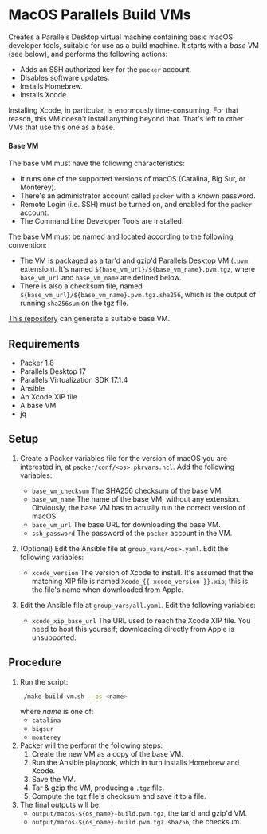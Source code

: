 # MacOS Parallels Build VMs

Creates a Parallels Desktop virtual machine containing basic macOS developer tools,
suitable for use as a build machine.
It starts with a *base* VM (see below), and performs the following actions:

- Adds an SSH authorized key for the `packer` account.
- Disables software updates.
- Installs Homebrew.
- Installs Xcode.

Installing Xcode, in particular, is enormously time-consuming.
For that reason, this VM doesn't install anything beyond that.
That's left to other VMs that use this one as a base.

#### Base VM

The base VM must have the following characteristics:

- It runs one of the supported versions of macOS (Catalina, Big Sur, or Monterey).
- There's an administrator account called `packer` with a known password.
- Remote Login (i.e. SSH) must be turned on, and enabled for the `packer` account.
- The Command Line Developer Tools are installed.

The base VM must be named and located according to the following convention:

- The VM is packaged as a tar'd and gzip'd Parallels Desktop VM (`.pvm` extension).
  It's named `${base_vm_url}/${base_vm_name}.pvm.tgz`, where `base_vm_url` and `base_vm_name` are defined below.
- There is also a checksum file, named `${base_vm_url}/${base_vm_name}.pvm.tgz.sha256`,
  which is the output of running `sha256sum` on the tgz file.

[This repository](https://github.com/paullalonde/macos-parallels-base-vms) can generate a suitable base VM.

## Requirements

- Packer 1.8
- Parallels Desktop 17
- Parallels Virtualization SDK 17.1.4
- Ansible
- An Xcode XIP file
- A base VM
- jq

## Setup

1. Create a Packer variables file for the version of macOS you are interested in, at `packer/conf/<os>.pkrvars.hcl`.
   Add the following variables:
   - `base_vm_checksum` The SHA256 checksum of the base VM.
   - `base_vm_name` The name of the base VM, without any extension.
     Obviously, the base VM has to actually run the correct version of macOS.
   - `base_vm_url` The base URL for downloading the base VM.
   - `ssh_password` The password of the `packer` account in the VM.

1. (Optional) Edit the Ansible file at `group_vars/<os>.yaml`.
   Edit the following variables:
     - `xcode_version` The version of Xcode to install.
       It's assumed that the matching XIP file is named `Xcode_{{ xcode_version }}.xip`;
       this is the file's name when downloaded from Apple.

1. Edit the Ansible file at `group_vars/all.yaml`.
   Edit the following variables:
    - `xcode_xip_base_url` The URL used to reach the Xcode XIP file.
      You need to host this yourself; downloading directly from Apple is unsupported.

## Procedure

1. Run the script:
   ```bash
   ./make-build-vm.sh --os <name>
   ```
   where *name* is one of:
   - `catalina`
   - `bigsur`
   - `monterey`
1. Packer will the perform the following steps:
   1. Create the new VM as a copy of the base VM.
   1. Run the Ansible playbook, which in turn installs Homebrew and Xcode.
   1. Save the VM.
   1. Tar & gzip the VM, producing a `.tgz` file.
   1. Compute the tgz file's checksum and save it to a file.
1. The final outputs will be:
   - `output/macos-${os_name}-build.pvm.tgz`, the tar'd and gzip'd VM.
   - `output/macos-${os_name}-build.pvm.tgz.sha256`, the checksum.
